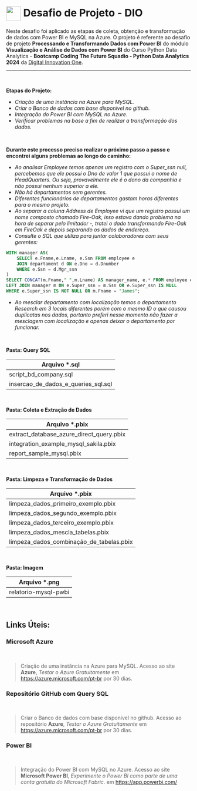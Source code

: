 <h1>
    <a href="https://www.dio.me/">
     <img align="center" width="40px" src="https://hermes.digitalinnovation.one/assets/diome/logo-minimized.png"></a>
    <span> Desafio de Projeto - DIO</span>
</h1>

Neste desafio foi aplicado as etapas de coleta, obtenção e transformação de dados com Power BI e MySQL na Azure. O projeto é referente ao desafio de projeto **Processando e Transformando Dados com Power BI** do módulo **Visualização e Análise de Dados com Power BI** do Curso Python Data Analytics - **Bootcamp Coding The Future Squadio - Python Data Analytics 2024** da [Digital Innovation One](https://www.dio.me/).

---

<br>


**Etapas do Projeto:**

- *Criação de uma instância na Azure para MySQL.*
- *Criar o Banco de dados com base disponível no github.*
- *Integração do Power BI com MySQL no Azure.*
- *Verificar problemas na base a fim de realizar a transformação dos dados.*

<br>

**Durante este processo preciso realizar o próximo passo a passo e encontrei alguns problemas ao longo do caminho:**

- *Ao analisar Employee temos apenas um registro com o Super_ssn null, percebemos que ele possui o Dno de valor 1 que possui o nome de HeadQuarters. Ou seja, provavelmente ele é o dono da companhia e não possui nenhum superior a ele.*
- *Não há departamentos sem gerentes.*
- *Diferentes funcionários de departamentos gastam horas diferentes para o mesmo projeto.*
- *Ao separar a coluna Address de Employee vi que um registro possui um nome composto chamado Fire-Oak, isso estava dando problema na hora de separar pelo limitador -, tratei o dado transformando Fire-Oak em FireOak e depois separando os dados de endereço.*
- *Consulte o SQL que utiliza para juntar colaboradores com seus gerentes:*

```sql
WITH manager AS(
	SELECT e.Fname,e.Lname, e.Ssn FROM employee e
    JOIN departament d ON e.Dno = d.Dnumber
    WHERE e.Ssn = d.Mgr_ssn
) 
SELECT CONCAT(m.Fname," ",m.Lname) AS manager_name, e.* FROM employee e
LEFT JOIN manager m ON e.Super_ssn = m.Ssn OR e.Super_ssn IS NULL
WHERE e.Super_ssn IS NOT NULL OR m.Fname = "James";
```
- *Ao mesclar departamento com localização temos o departamento Research em 3 locais diferentes porém com o mesmo ID o que causou duplicatas nos dados, portanto preferi nesse momento não fazer a mesclagem com localização e apenas deixar o departamento por funcionar.*

<br>

**Pasta: Query SQL**

Arquivo *.sql   | 
--------- | 
script_bd_company.sql |
insercao_de_dados_e_queries_sql.sql | 


<br>

**Pasta: Coleta e Extração de Dados**

Arquivo *.pbix   | 
--------- | 
extract_database_azure_direct_query.pbix |
integration_example_mysql_sakila.pbix | 
report_sample_mysql.pbix | 


<br>

**Pasta: Limpeza e Transformação de Dados**

Arquivo *.pbix   | 
--------- | 
limpeza_dados_primeiro_exemplo.pbix | 
limpeza_dados_segundo_exemplo.pbix | 
limpeza_dados_terceiro_exemplo.pbix | 
limpeza_dados_mescla_tabelas.pbix | 
limpeza_dados_combinação_de_tabelas.pbix | 


<br>

**Pasta: Imagem**

Arquivo *.png   | 
--------- | 
relatorio-mysql-pwbi | 

<br>

## Links Úteis:


### Microsoft Azure

<br>

>Criação de uma instância na Azure para MySQL.
>Acesso ao site **Azure**, _Testar o Azure Gratuitamente_ em <https://azure.microsoft.com/pt-br> por 30 dias.

### Repositório GitHub com Query SQL

<br>

>Criar o Banco de dados com base disponível no github.
>Acesso ao repositório **Azure**, _Testar o Azure Gratuitamente_ em <https://azure.microsoft.com/pt-br> por 30 dias.

### Power BI

<br>

>Integração do Power BI com MySQL no Azure.
>Acesso ao site **Microsoft Power BI**, _Experimente o Power BI como parte de uma conta gratuita do Microsoft Fabric._ em <https://app.powerbi.com/>

<br>
